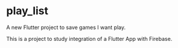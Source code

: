 # play_list

A new Flutter project to save games I want play.

This is a project to study integration of a Flutter App with Firebase.
